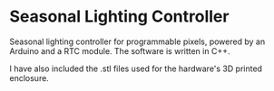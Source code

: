 # Seasonal Lighting Controller

Seasonal lighting controller for programmable pixels, powered by an Arduino and a RTC module. The software is written in C++.

I have also included the .stl files used for the hardware's 3D printed enclosure.
